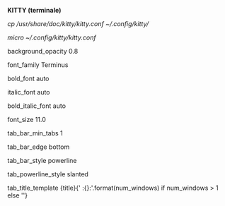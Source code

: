 **KITTY (terminale)**

*cp /usr/share/doc/kitty/kitty.conf ~/.config/kitty/*

*micro ~/.config/kitty/kitty.conf*

background_opacity 0.8

font_family Terminus

bold_font auto

italic_font auto

bold_italic_font auto

font_size 11.0

tab_bar_min_tabs 1

tab_bar_edge bottom

tab_bar_style powerline

tab_powerline_style slanted

tab_title_template {title}{' :{}:'.format(num_windows) if num_windows > 1 else ''}
